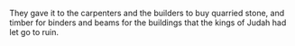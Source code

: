 They gave it to the carpenters and the builders to buy quarried stone, and timber for binders and beams for the buildings that the kings of Judah had let go to ruin.
